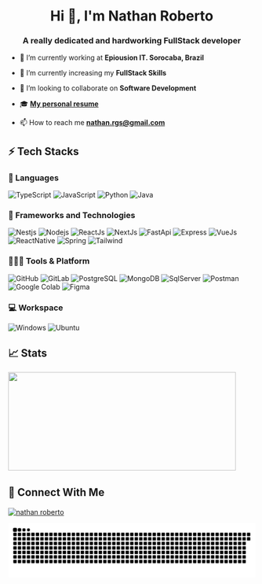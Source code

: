 <p align='center'>
  <h1 align="center">Hi 👋, I'm Nathan Roberto</h1>
  <h3 align="center">A really dedicated and hardworking FullStack developer</h3>
  
  <!-- <p align="left"> <img src="https://komarev.com/ghpvc/?username=Nathan-Rgs&label=Profile%20views&color=0e75b6&style=flat" alt="nathan-rgs" /> </p> -->
  
  - 🔭 I’m currently working at **Epiousion IT. Sorocaba, Brazil**
  
  - 🌱 I’m currently increasing my **FullStack Skills**
  
  - 🦾 I’m looking to collaborate on **Software Development**
  
  - 🎓 <a href="https://nathan-rgs.github.io/my-resume/">**My personal resume**</a>
  
  - 📫 How to reach me **nathan.rgs@gmail.com**
  
  ## ⚡ Tech Stacks
  
  ### 🚀 Languages
  
  ![TypeScript](https://img.shields.io/badge/TypeScript-007ACC?style=for-the-badge&logo=typescript&logoColor=white)
  ![JavaScript](https://img.shields.io/badge/JavaScript-F7DF1E?style=for-the-badge&logo=javascript&logoColor=black)
  ![Python](https://img.shields.io/badge/Python-3776AB?style=for-the-badge&logo=python&logoColor=white)
  ![Java](https://img.shields.io/badge/Java-ED8B00?style=for-the-badge&logo=openjdk&logoColor=white)
  
  ### 🧩 Frameworks and Technologies
  
  ![Nestjs](https://img.shields.io/badge/nestjs-E0234E?style=for-the-badge&logo=nestjs&logoColor=white)
  ![Nodejs](https://img.shields.io/badge/Node.js-339933?style=for-the-badge&logo=nodedotjs&logoColor=white)
  ![ReactJs](https://img.shields.io/badge/React-20232A?style=for-the-badge&logo=react&logoColor=61DAFB)
  ![NextJs](https://img.shields.io/badge/Next.js-000000.svg?style=for-the-badge&logo=nextdotjs&logoColor=white)
  ![FastApi](https://img.shields.io/badge/fastapi-109989?style=for-the-badge&logo=FASTAPI&logoColor=white)
  ![Express](https://img.shields.io/badge/Express%20js-000000?style=for-the-badge&logo=express&logoColor=white)
  ![VueJs](https://img.shields.io/badge/Vue.js-35495E?style=for-the-badge&logo=vue.js&logoColor=4FC08D)
  ![ReactNative](https://img.shields.io/badge/React_Native-20232A?style=for-the-badge&logo=react&logoColor=61DAFB)
  ![Spring](https://img.shields.io/badge/Spring-6DB33F?style=for-the-badge&logo=spring&logoColor=white)
  ![Tailwind](https://img.shields.io/badge/Tailwind%20CSS-06B6D4.svg?style=for-the-badge&logo=Tailwind-CSS&logoColor=white)
  
  
  ### 🧑🏻‍💻 Tools & Platform
  
  ![GitHub](https://img.shields.io/badge/GitHub-100000?style=for-the-badge&logo=github&logoColor=white)
  ![GitLab](https://img.shields.io/badge/GitLab-330F63?style=for-the-badge&logo=gitlab&logoColor=white)
  ![PostgreSQL](https://img.shields.io/badge/PostgreSQL-316192?style=for-the-badge&logo=postgresql&logoColor=white)
  ![MongoDB](https://img.shields.io/badge/MongoDB-4EA94B?style=for-the-badge&logo=mongodb&logoColor=white)
  ![SqlServer](https://img.shields.io/badge/Microsoft%20SQL%20Server-CC2927?style=for-the-badge&logo=microsoft%20sql%20server&logoColor=white)
  ![Postman](https://img.shields.io/badge/Postman-FF6C37?style=for-the-badge&logo=Postman&logoColor=white)
  ![Google Colab](https://img.shields.io/badge/Colab-F9AB00?style=for-the-badge&logo=googlecolab&color=525252)
  ![Figma](https://img.shields.io/badge/Figma-F24E1E?style=for-the-badge&logo=figma&logoColor=white)
  <!-- ![GitHub Pages](https://img.shields.io/badge/GitHub_Pages-100000?style=for-the-badge&logo=github&logoColor=white)
  ![GitHub Actions](https://img.shields.io/badge/GitHub_Actions-2088FF?style=for-the-badge&logo=github-actions&logoColor=white) -->
  
  ### 💻 Workspace
  
  ![Windows](https://img.shields.io/badge/Windows-0078D6?style=for-the-badge&logo=windows&logoColor=white)
  ![Ubuntu](https://img.shields.io/badge/Ubuntu-E95420?style=for-the-badge&logo=ubuntu&logoColor=white)
  
  ## 📈 Stats
  
  <p align="left">
    <!-- 
    <img width="48%" src="https://github-readme-stats-git-masterrstaa-rickstaa.vercel.app/api?username=Nathan-Rgs&show_icons=true&hide_border=true&theme=radical&&layout=compact" />
    <img width="48%" src="https://github-readme-streak-stats.herokuapp.com/?user=Nathan-Rgs&hide_border=true&theme=radical&&layout=compact" /> <br> 
    -->
    <img width="96%" height="200px" src="https://github-readme-stats.vercel.app/api/top-langs/?username=Nathan-Rgs&show_icons=true&hide_border=true&theme=radical&&layout=compact" /> 
  </p>
    
  ## 🤖 Connect With Me
  <p align="left">
  <a href="https://www.linkedin.com/in/nathan-roberto-66423a18a" target="blank"><img align="center" src="https://raw.githubusercontent.com/rahuldkjain/github-profile-readme-generator/master/src/images/icons/Social/linked-in-alt.svg" alt="nathan roberto" height="30" width="40" /></a>
  <!--  <a href="https://instagram.com/_nathan_rgs" target="blank"><img align="center" src="https://raw.githubusercontent.com/rahuldkjain/github-profile-readme-generator/master/src/images/icons/Social/instagram.svg" alt="_nathan_rgs" height="30" width="40" /></a> -->
  </p>
  
  <picture>
    <source
      media="(prefers-color-scheme: dark)"
      srcset="https://raw.githubusercontent.com/Nathan-Rgs/Nathan-Rgs/output/github-contribution-grid-snake-dark.svg"
    />
    <source
      media="(prefers-color-scheme: light)"
      srcset="https://raw.githubusercontent.com/Nathan-Rgs/Nathan-Rgs/output/github-contribution-grid-snake.svg"
    />
    <img
      alt="github contribution grid snake animation"
      src="https://raw.githubusercontent.com/Nathan-Rgs/Nathan-Rgs/output/github-contribution-grid-snake.svg"
    />
  </picture>
</p>
